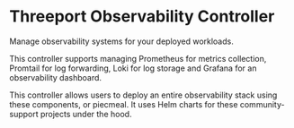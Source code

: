 # Threeport Observability Controller

Manage observability systems for your deployed workloads.

This controller supports managing Prometheus for metrics collection, Promtail
for log forwarding, Loki for log storage and Grafana for an observability
dashboard.

This controller allows users to deploy an entire observability stack using these
components, or piecmeal.  It uses Helm charts for these community-support
projects under the hood.

